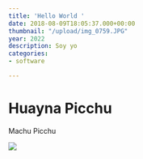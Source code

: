 ```yaml
---
title: 'Hello World '
date: 2018-08-09T18:05:37.000+00:00
thumbnail: "/upload/img_0759.JPG"
year: 2022
description: Soy yo
categories:
- software

---
```

# Huayna Picchu

Machu Picchu

![](/upload/img_0759.JPG)